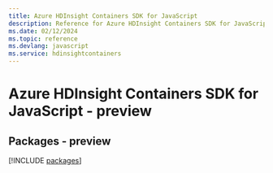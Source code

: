 ```yaml
---
title: Azure HDInsight Containers SDK for JavaScript
description: Reference for Azure HDInsight Containers SDK for JavaScript
ms.date: 02/12/2024
ms.topic: reference
ms.devlang: javascript
ms.service: hdinsightcontainers
---
```

# Azure HDInsight Containers SDK for JavaScript - preview
## Packages - preview
[!INCLUDE [packages](hdinsight-containers-index.md)]